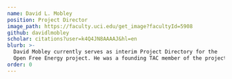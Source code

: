 ```yaml
---
name: David L. Mobley
position: Project Director
image_path: https://faculty.uci.edu/get_image?facultyId=5908
github: davidlmobley
scholar: citations?user=k4Q4JN8AAAAJ&hl=en
blurb: >-
  David Mobley currently serves as interim Project Directory for the
  Open Free Energy project. He was a founding TAC member of the project.
order: 0
---
```


